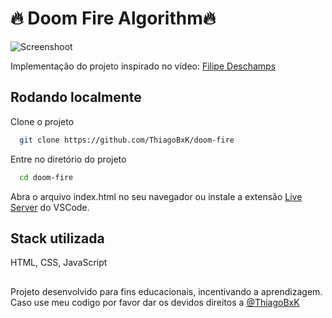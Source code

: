 
# 🔥 Doom Fire Algorithm🔥

![Screenshoot](./preview.gif)

Implementação do projeto inspirado no vídeo: [Filipe Deschamps](https://youtu.be/fxm8cadCqbs)
## Rodando localmente

Clone o projeto

```bash
  git clone https://github.com/ThiagoBxK/doom-fire
```

Entre no diretório do projeto

```bash
  cd doom-fire
```

Abra o arquivo index.html no seu navegador ou instale a extensão [Live Server](https://marketplace.visualstudio.com/items?itemName=ritwickdey.LiveServer) do VSCode.

## Stack utilizada

HTML, CSS, JavaScript

##
Projeto desenvolvido para fins educacionais, incentivando a aprendizagem.
Caso use meu codigo por favor dar os devidos direitos a [@ThiagoBxK](https://github.com/ThiagoBxK)